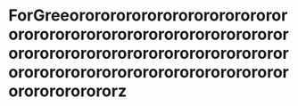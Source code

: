 # ForGreeorororororororororororororororororororororororororororororororororororororororororororororororororororororororororororororororororororororororororororz